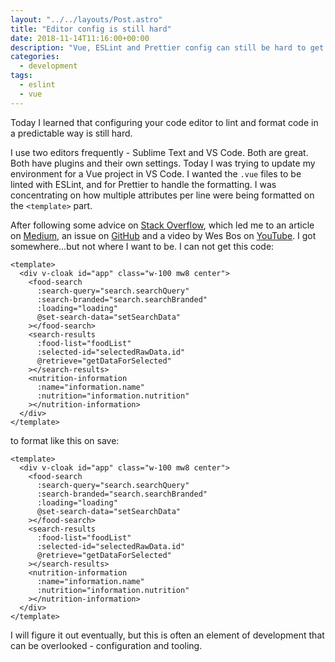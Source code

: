 ```yaml
---
layout: "../../layouts/Post.astro"
title: "Editor config is still hard"
date: 2018-11-14T11:16:00+00:00
description: "Vue, ESLint and Prettier config can still be hard to get right"
categories:
  - development
tags:
  - eslint
  - vue
---
```


Today I learned that configuring your code editor to lint and format code in a predictable way is still hard.

I use two editors frequently - Sublime Text and VS Code. Both are great. Both have plugins and their own settings. Today I was trying to update my environment for a Vue project in VS Code. I wanted the `.vue` files to be linted with ESLint, and for Prettier to handle the formatting. I was concentrating on how multiple attributes per line were being formatted on the `<template>` part.

<!--more-->

After following some advice on [Stack Overflow](https://stackoverflow.com/questions/52102705/cant-get-correct-autoformat-on-save-in-visual-studio-code-with-eslint-and-prett), which led me to an article on [Medium](https://medium.com/@doppelmutzi/eslint-prettier-vue-workflow-46a3cf54332f), an issue on [GitHub](https://github.com/vuejs/eslint-plugin-vue/issues/557) and a video by Wes Bos on [YouTube](https://youtu.be/YIvjKId9m2c). I got somewhere...but not where I want to be. I can not get this code:

```vue
<template>
  <div v-cloak id="app" class="w-100 mw8 center">
    <food-search
      :search-query="search.searchQuery"
      :search-branded="search.searchBranded"
      :loading="loading"
      @set-search-data="setSearchData"
    ></food-search>
    <search-results
      :food-list="foodList"
      :selected-id="selectedRawData.id"
      @retrieve="getDataForSelected"
    ></search-results>
    <nutrition-information
      :name="information.name"
      :nutrition="information.nutrition"
    ></nutrition-information>
  </div>
</template>
```

to format like this on save:

```vue
<template>
  <div v-cloak id="app" class="w-100 mw8 center">
    <food-search
      :search-query="search.searchQuery"
      :search-branded="search.searchBranded"
      :loading="loading"
      @set-search-data="setSearchData"
    ></food-search>
    <search-results
      :food-list="foodList"
      :selected-id="selectedRawData.id"
      @retrieve="getDataForSelected"
    ></search-results>
    <nutrition-information
      :name="information.name"
      :nutrition="information.nutrition"
    ></nutrition-information>
  </div>
</template>
```

I will figure it out eventually, but this is often an element of development that can be overlooked - configuration and tooling.
